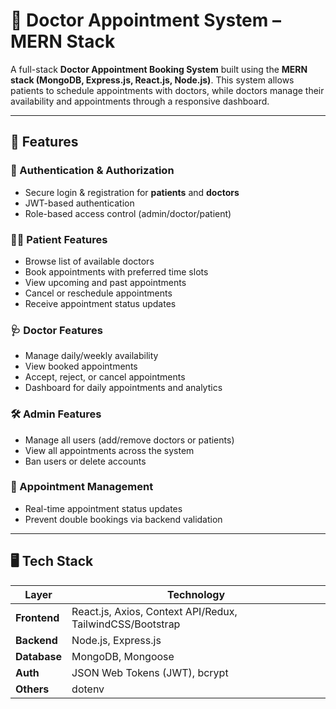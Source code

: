 
# 🏥 Doctor Appointment System – MERN Stack

A full-stack **Doctor Appointment Booking System** built using the **MERN stack (MongoDB, Express.js, React.js, Node.js)**. This system allows patients to schedule appointments with doctors, while doctors manage their availability and appointments through a responsive dashboard.

---

## 🚀 Features

### 🔐 Authentication & Authorization
- Secure login & registration for **patients** and **doctors**
- JWT-based authentication
- Role-based access control (admin/doctor/patient)

### 👨‍⚕️ Patient Features
- Browse list of available doctors
- Book appointments with preferred time slots
- View upcoming and past appointments
- Cancel or reschedule appointments
- Receive appointment status updates

### 🩺 Doctor Features
- Manage daily/weekly availability
- View booked appointments
- Accept, reject, or cancel appointments
- Dashboard for daily appointments and analytics

### 🛠️ Admin Features
- Manage all users (add/remove doctors or patients)
- View all appointments across the system
- Ban users or delete accounts

### 📅 Appointment Management
- Real-time appointment status updates
- Prevent double bookings via backend validation

---

## 🖥️ Tech Stack

| Layer        | Technology                  |
|--------------|-----------------------------|
| **Frontend** | React.js, Axios, Context API/Redux, TailwindCSS/Bootstrap |
| **Backend**  | Node.js, Express.js         |
| **Database** | MongoDB, Mongoose           |
| **Auth**     | JSON Web Tokens (JWT), bcrypt |
| **Others**   |  dotenv
